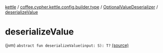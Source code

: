 [kettle](../../index.md) / [coffee.cypher.kettle.config.builder.type](../index.md) / [OptionalValueDeserializer](index.md) / [deserializeValue](./deserialize-value.md)

# deserializeValue

(jvm) `abstract fun deserializeValue(input: S): T?` [(source)](https://github.com/Cypher121/kettle/blob/master/src/main/kotlin/coffee/cypher/kettle/config/builder/type/OptionalValueDeserializer.kt#L4)